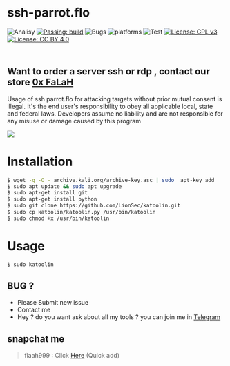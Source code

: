 # ssh-parrot.flo
 

![Analisy](https://img.shields.io/badge/quality-4.862-success)
[![Passing: build](https://img.shields.io/badge/build-passing-green.svg)](https://img.shields.io/badge/build-passing-green)
![Bugs](https://img.shields.io/badge/bug%2072-fixed-blueviolet)
![platforms](https://img.shields.io/badge/platform's-Linux%20%7C%20Ubuntu%20%7C%20Termux%20%7C%20Windows%2010-important)
![Test](https://img.shields.io/badge/test-%E2%9C%94%2078%20%7C%20%E2%9C%98%200-brightgreen)
[![License: GPL v3](https://img.shields.io/badge/License-GPLv3-blue.svg)](https://www.gnu.org/licenses/gpl-3.0)
[![License: CC BY 4.0](https://img.shields.io/badge/License-CC%20BY%204.0-lightgrey.svg)](https://creativecommons.org/licenses/by/4.0/)
## </a><br />Want to order a server ssh or rdp , contact our store <a rel="license" href="https://salla.sa/flaah999/">0x FaLaH</a>

Usage of ssh parrot.flo for attacking targets without prior mutual consent is illegal. It's the end user's responsibility to obey all applicable local, state and federal laws. Developers assume no liability and are not responsible for any misuse or damage caused by this program 



<img src="https://www.up-00.com/i/00223/dcd5h93oqwmp.png">

# Installation
```bash
$ wget -q -O - archive.kali.org/archive-key.asc | sudo  apt-key add
$ sudo apt update && sudo apt upgrade
$ sudo apt-get install git
$ sudo apt-get install python
$ sudo git clone https://github.com/LionSec/katoolin.git
$ sudo cp katoolin/katoolin.py /usr/bin/katoolin
$ sudo chmod +x /usr/bin/katoolin
```

# Usage
```bash
$ sudo katoolin

```

## BUG ? 
- Please Submit new issue 
- Contact me
- Hey ? do you want ask about all my tools ? you can join me in [Telegram](https://T.me/flaah999)


 ## snapchat me
 > flaah999 : Click [Here](https://www.snapchat.com/add/flaah999) (Quick add)
 
 
 
